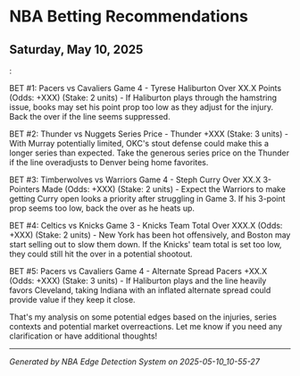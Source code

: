 # NBA Betting Recommendations
## Saturday, May 10, 2025

:

BET #1: Pacers vs Cavaliers Game 4 - Tyrese Haliburton Over XX.X Points (Odds: +XXX) (Stake: 2 units) - If Haliburton plays through the hamstring issue, books may set his point prop too low as they adjust for the injury. Back the over if the line seems suppressed.

BET #2: Thunder vs Nuggets Series Price - Thunder +XXX (Stake: 3 units) - With Murray potentially limited, OKC's stout defense could make this a longer series than expected. Take the generous series price on the Thunder if the line overadjusts to Denver being home favorites.

BET #3: Timberwolves vs Warriors Game 4 - Steph Curry Over XX.X 3-Pointers Made (Odds: +XXX) (Stake: 2 units) - Expect the Warriors to make getting Curry open looks a priority after struggling in Game 3. If his 3-point prop seems too low, back the over as he heats up.  

BET #4: Celtics vs Knicks Game 3 - Knicks Team Total Over XXX.X (Odds: +XXX) (Stake: 2 units) - New York has been hot offensively, and Boston may start selling out to slow them down. If the Knicks' team total is set too low, they could still hit the over in a potential shootout.

BET #5: Pacers vs Cavaliers Game 4 - Alternate Spread Pacers +XX.X (Odds: +XXX) (Stake: 3 units) - If Haliburton plays and the line heavily favors Cleveland, taking Indiana with an inflated alternate spread could provide value if they keep it close.

That's my analysis on some potential edges based on the injuries, series contexts and potential market overreactions. Let me know if you need any clarification or have additional thoughts!

---
*Generated by NBA Edge Detection System on 2025-05-10_10-55-27*
